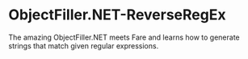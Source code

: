 # ObjectFiller.NET-ReverseRegEx
The amazing ObjectFiller.NET meets Fare and learns how to generate strings that match given regular expressions.
